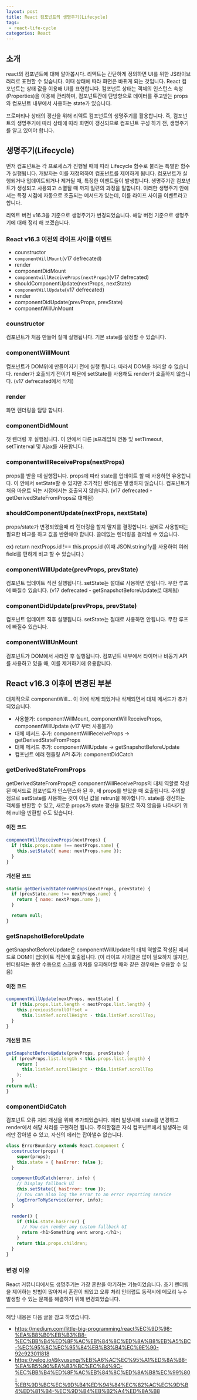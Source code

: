 ```yaml
---
layout: post
title: React 컴포넌트의 생명주기(Lifecycle)
tags:
 - react-life-cycle
categories: React
---
```


## 소개
react의 컴포넌트에 대해 알아봅시다. 리엑트는 간단하게 정의하면 UI를 위한 JS라이브러리로 표현할 수 있습니다. 이때 상태에 따라 화면은 바뀌게 되는 것입니다. React 컴포넌트는 상태 값을 이용해 UI를 표현합니다. 컴포넌트 상태는 객체의 인스턴스 속성(Properties)을 이용해 관리하며, 컴포넌트간에 단방향으로 데이터를 주고받는 props와 컴포넌트 내부에서 사용하는 state가 있습니다.

프로퍼티나 상태의 갱신을 위해 리엑트 컴포넌트의 생명주기를 활용합니다. 즉, 컴포넌트의 생명주기에 따라 상태에 따라 화면이 갱신되므로 컴포넌트 구성 하기 전, 생명주기를 알고 있어야 합니다. 

## 생명주기(Lifecycle)
먼저 컴포넌트는 각 프로세스가 진행될 때에 따라 Lifecycle 함수로 불리는 특별한 함수가 실행됩니다. 개발자는 이를 재정의하여 컴포넌트를 제어하게 됩니다. 컴포넌트가 실행되거나 업데이트되거나 제거될 때, 특정한 이벤트들이 발생합니다. 생명주기란 컴포넌트가 생성되고 사용되고 소멸될 때 까지 일련의 과정을 말합니다. 이러한 생명주기 안에서는 특정 시점에 자동으로 호출되는 메서드가 있는데, 이를 라이프 사이클 이벤트라고 합니다.

리엑트 버전 v16.3을 기준으로 생명주기가 변경되었습니다. 해당 버전 기준으로 생명주기에 대해 정리 해 보겠습니다.

### React v16.3 이전의 라이프 사이클 이벤트

- counstructor
- `componentWillMount`(v17 defrecated)
- render
- componentDidMount
- `componentwillReceiveProps(nextProps)`(v17 defrecated)
- shouldComponentUpdate(nextProps, nextState)
- `componentWillUpdate`(v17 defrecated)
- render
- componentDidUpdate(prevProps, prevState)
- componentWillUnMount


### counstructor
컴포넌트가 처음 만들어 질때 실행됩니다. 기본 state를 설정할 수 있습니다.


### componentWillMount
컴포넌트가 DOM위에 만들어지기 전에 실행 됩니다. 따라서 DOM을 처리할 수 없습니다. render가 호출되기 전이기 때문에 setState를 사용해도 render가 호출하지 않습니다. (v17 defrecated에서 삭제)

### render
화면 렌더링을 담당 합니다.

### componentDidMount
첫 렌더링 후 실행됩니다. 이 안에서 다른 js프레임웍 연동 및 setTimeout, setTinterval 및 Ajax를 사용합니다.

### componentwillReceiveProps(nextProps)
props를 받을 때 실행됩니다. props에 따라 state를 업데이트 할 때 사용하면 유용합니다. 이 안에서 setState할 수 있지만 추가적인 렌더링은 발생하지 않습니다. 컴포넌트가 처음 마운트 되는 시점에서는 호출되지 않습니다. (v17 defrecated - getDerivedStateFromProps로 대체됨)


### shouldComponentUpdate(nextProps, nextState)
props/state가 변경되었을때 리 렌더링을 할지 말지를 결정합니다. 실제로 사용할때는 필요한 비교를 하고 값을 반환해야 합니다. 쓸데없는 렌더링을 걸러낼 수 있습니다.

ex) return nextProps.id !== this.props.id (이때 JSON.stringify를 사용하여 여러 field를 편하게 비교 할 수 있습니다.)

### componentWillUpdate(prevProps, prevState)
컴포넌트 업데이트 직전 실행됩니다. setState는 절대로 사용하면 안됩니다. 무한 루프에 빠질수 있습니다. (v17 defrecated - getSnapshotBeforeUpdate로 대체됨)

### componentDidUpdate(prevProps, prevState)
컴포넌트 업데이트 직후 실행됩니다. setState는 절대로 사용하면 안됩니다. 무한 루프에 빠질수 있습니다.


### componentWillUnMount
컴포넌트가 DOM에서 사라진 후 실행됩니다. 컴포넌트 내부에서 타이머나 비동기 API를 사용하고 있을 때, 이를 제거하기에 유용합니다.

## React v16.3 이후에 변경된 부분
대체적으로 componentWill... 이 아에 삭제 되었거나 삭제되면서 대체 메서드가 추가되었습니다.


- 사용불가: componentWillMount, 
componentWillReceiveProps, 
componentWillUpdate (v17 부터 사용불가)
- 대체 메서드 추가: componentWillReceiveProps -> getDerivedStateFromProps
- 대체 메서드 추가: componentWillUpdate -> getSnapshotBeforeUpdate 
-  컴포넌트 에러 핸들링 API 추가: componentDidCatch

### getDerivedStateFromProps
getDerivedStateFromProps은 componentWillReceiveProps의 대체 역할로 작성된 메서드로 컴포넌트가 인스턴스화 된 후, 새 props를 받았을 때 호출됩니다. 주의할 점으로 setState를 사용하는 것이 아닌 값을 retrun을 해야합니다. state를 갱신하는 객체를 반환할 수 있고, 새로운 props가 state 갱신을 필요로 하지 않음을 나타내기 위해 null을 반환할 수도 있습니다.

#### 이전 코드
```js
componentWillReceiveProps(nextProps) {
  if (this.props.name !== nextProps.name) {
    this.setState({ name: nextProps.name });
  }
}
```
#### 개선된 코드
```js
static getDerivedStateFromProps(nextProps, prevState) {
  if (prevState.name !== nextProps.name) {
    return { name: nextProps.name };
  }

  return null;
}
```

### getSnapshotBeforeUpdate
getSnapshotBeforeUpdate은 componentWillUpdate의 대체 역할로 작성된 메서드로 DOM이 업데이트 직전에 호출됩니다. (이 라이프 사이클은 많이 필요하지 않지만, 렌더링되는 동안 수동으로 스크롤 위치를 유지해야할 때와 같은 경우에는 유용할 수 있음)

#### 이전 코드
```js
componentWillUpdate(nextProps, nextState) {
  if (this.props.list.length < nextProps.list.length) {
    this.previousScrollOffset =
      this.listRef.scrollHeight - this.listRef.scrollTop;
  }
}
```

#### 개선된 코드
```js
getSnapshotBeforeUpdate(prevProps, prevState) {
  if (prevProps.list.length < this.props.list.length) {
    return (
      this.listRef.scrollHeight - this.listRef.scrollTop
    );
  }
return null;
}
```

### componentDidCatch
컴포넌트 오류 처리 개선을 위해 추가되었습니다.
에러 발생시에 state를 변경하고 render에서 해당 처리를 구현하면 됩니다. 주의할점은 자식 컴포넌트에서 발생하는 에러만 잡아낼 수 있고, 자신의 에러는 잡아낼수 없습니다.

```js
class ErrorBoundary extends React.Component {
  constructor(props) {
    super(props);
    this.state = { hasError: false };
  }

  componentDidCatch(error, info) {
    // Display fallback UI
    this.setState({ hasError: true });
    // You can also log the error to an error reporting service
    logErrorToMyService(error, info);
  }

  render() {
    if (this.state.hasError) {
      // You can render any custom fallback UI
      return <h1>Something went wrong.</h1>;
    }
    return this.props.children;
  }
}
```

### 변경 이유
React 커뮤니티에서도 생명주기는 가장 혼란을 야기하는 기능이었습니다. 초기 렌더링을 제어하는 방법이 많아져서 혼란이 되었고
오류 처리 인터럽트 동작시에 메모리 누수 발생할 수 있는 문제를 해결하기 위해 변경되었습니다.




----
해당 내용은 다음 글을 참고 하였습니다.
- https://medium.com/little-big-programming/react%EC%9D%98-%EA%B8%B0%EB%B3%B8-%EC%BB%B4%ED%8F%AC%EB%84%8C%ED%8A%B8%EB%A5%BC-%EC%95%8C%EC%95%84%EB%B3%B4%EC%9E%90-92c923011818
- https://velog.io/@kyusung/%EB%A6%AC%EC%95%A1%ED%8A%B8-%EA%B5%90%EA%B3%BC%EC%84%9C-%EC%BB%B4%ED%8F%AC%EB%84%8C%ED%8A%B8%EC%99%80-%EB%9D%BC%EC%9D%B4%ED%94%84%EC%82%AC%EC%9D%B4%ED%81%B4-%EC%9D%B4%EB%B2%A4%ED%8A%B8